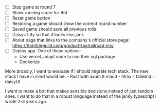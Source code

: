 - [ ] Stop game at round 7
- [ ] Show running score for Bot
- [ ] Reset game button
- [ ] Restoring a game should show the correct round number
- [ ] Saved game should save all previous rolls
- [ ] DaisyUI-ify so that it looks less jank
- [ ] About page that links to the company's official store page:
    https://horribleguild.com/product-tag/railroad-ink/
- [ ] Deploy app. One of these options:
    - Use vercel, adapt code to use their sql package.
    - Dockerize


More broadly, I want to evaluate if I should migrate tech stack.
The new stack I have in mind would be:
    - Rust with axum & maud
    - htmx
    - tailwind + daisyUI

I want to make a bot that makes sensible decisions instead of just random ones.
I want to do that in a robust language instead of the janky typescript I wrote 2-3 years ago.
